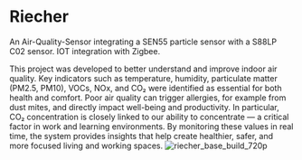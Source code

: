 # Riecher
An Air-Quality-Sensor integrating a SEN55 particle sensor with a S88LP C02 sensor. IOT integration with Zigbee.

This project was developed to better understand and improve indoor air quality. Key indicators such as temperature, humidity, particulate matter (PM2.5, PM10), VOCs, NOx, and CO₂ were identified as essential for both health and comfort. Poor air quality can trigger allergies, for example from dust mites, and directly impact well-being and productivity. In particular, CO₂ concentration is closely linked to our ability to concentrate — a critical factor in work and learning environments. By monitoring these values in real time, the system provides insights that help create healthier, safer, and more focused living and working spaces.
![riecher_base_build_720p](https://github.com/user-attachments/assets/7f09474f-50a5-4638-bb3b-e395457ffc91)
